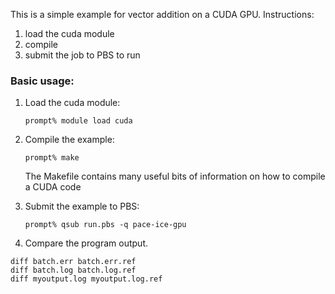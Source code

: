 This is a simple example for vector addition on a CUDA GPU. Instructions:

1) load the cuda module
2) compile
3) submit the job to PBS to run

### Basic usage:

1) Load the cuda module:

    ```
    prompt% module load cuda
    ```

2) Compile the example:

    ```
    prompt% make
    ```

    The Makefile contains many useful bits of information on how to compile a CUDA code

3) Submit the example to PBS:

    ```
    prompt% qsub run.pbs -q pace-ice-gpu
    ```


4) Compare the program output. 

```
diff batch.err batch.err.ref
diff batch.log batch.log.ref
diff myoutput.log myoutput.log.ref
```
